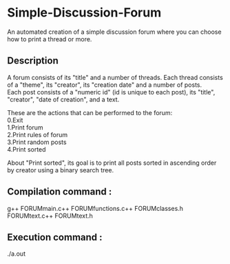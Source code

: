 # Simple-Discussion-Forum
An automated creation of a simple discussion forum where you can choose how to print a thread or more.

## Description
A forum consists of its "title" and a number of threads. Each thread consists of a "theme", its "creator", its "creation date" and a number of posts.<br>Each post consists of a "numeric id" (id is unique to each post), its "title", "creator", "date of creation", and a text.

These are the actions that can be performed to the forum:<br>
0.Exit<br>
1.Print forum<br>
2.Print rules of forum<br>
3.Print random posts<br>
4.Print sorted<br>

About "Print sorted", its goal is to print all posts sorted in ascending order by creator using a binary search tree.

## Compilation command : 
g++ FORUMmain.c++ FORUMfunctions.c++ FORUMclasses.h FORUMtext.c++ FORUMtext.h

## Execution command : 
./a.out

